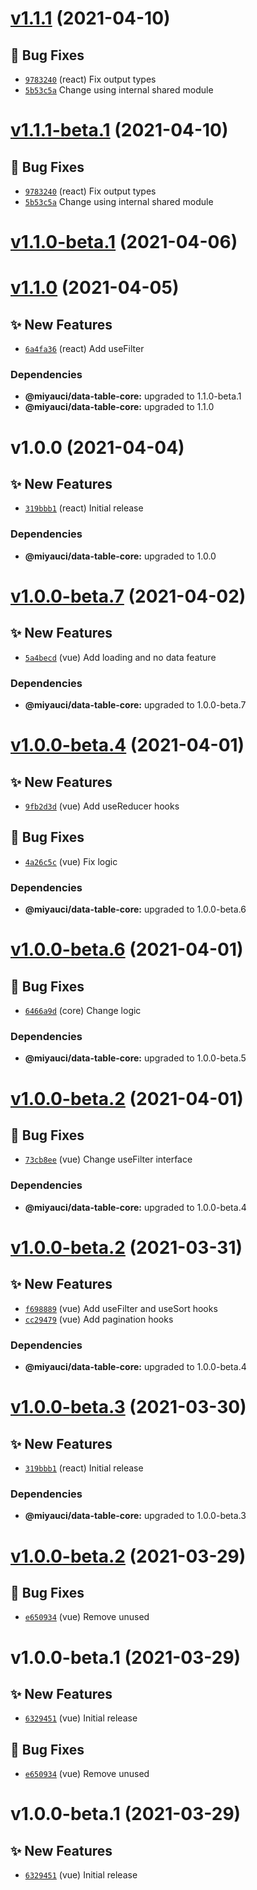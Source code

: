 # [v1.1.1](https://github.com/TomokiMiyauci/data-table/compare/@miyauci/vue-data-table@1.1.0...@miyauci/vue-data-table@1.1.1) (2021-04-10)

## 🐛 Bug Fixes
- [`9783240`](https://github.com/TomokiMiyauci/data-table/commit/9783240)  (react) Fix output types 
- [`5b53c5a`](https://github.com/TomokiMiyauci/data-table/commit/5b53c5a)   Change using internal shared module

# [v1.1.1-beta.1](https://github.com/TomokiMiyauci/data-table/compare/@miyauci/vue-data-table@1.1.0...@miyauci/vue-data-table@1.1.1-beta.1) (2021-04-10)

## 🐛 Bug Fixes
- [`9783240`](https://github.com/TomokiMiyauci/data-table/commit/9783240)  (react) Fix output types 
- [`5b53c5a`](https://github.com/TomokiMiyauci/data-table/commit/5b53c5a)   Change using internal shared module

# [v1.1.0-beta.1](https://github.com/TomokiMiyauci/data-table/compare/@miyauci/data-table-core@1.0.0...@miyauci/data-table-core@1.1.0-beta.1) (2021-04-06)

# [v1.1.0](https://github.com/TomokiMiyauci/data-table/compare/@miyauci/data-table-core@1.0.0...@miyauci/data-table-core@1.1.0) (2021-04-05)

## ✨ New Features

- [`6a4fa36`](https://github.com/TomokiMiyauci/data-table/commit/6a4fa36)  (react) Add useFilter

### Dependencies

- **@miyauci/data-table-core:** upgraded to 1.1.0-beta.1
- **@miyauci/data-table-core:** upgraded to 1.1.0

# v1.0.0 (2021-04-04)

## ✨ New Features

- [`319bbb1`](https://github.com/TomokiMiyauci/data-table/commit/319bbb1)  (react) Initial release

### Dependencies

- **@miyauci/data-table-core:** upgraded to 1.0.0

# [v1.0.0-beta.7](https://github.com/TomokiMiyauci/data-table/compare/@miyauci/data-table-core@1.0.0-beta.6...@miyauci/data-table-core@1.0.0-beta.7) (2021-04-02)

## ✨ New Features

- [`5a4becd`](https://github.com/TomokiMiyauci/data-table/commit/5a4becd)  (vue) Add loading and no data feature

### Dependencies

- **@miyauci/data-table-core:** upgraded to 1.0.0-beta.7

# [v1.0.0-beta.4](https://github.com/TomokiMiyauci/data-table/compare/@miyauci/react-data-table@1.0.0-beta.3...@miyauci/react-data-table@1.0.0-beta.4) (2021-04-01)

## ✨ New Features

- [`9fb2d3d`](https://github.com/TomokiMiyauci/data-table/commit/9fb2d3d)  (vue) Add useReducer hooks

## 🐛 Bug Fixes

- [`4a26c5c`](https://github.com/TomokiMiyauci/data-table/commit/4a26c5c)  (vue) Fix logic

### Dependencies

- **@miyauci/data-table-core:** upgraded to 1.0.0-beta.6

# [v1.0.0-beta.6](https://github.com/TomokiMiyauci/data-table/compare/@miyauci/vue-data-table@1.0.0-beta.5...@miyauci/vue-data-table@1.0.0-beta.6) (2021-04-01)

## 🐛 Bug Fixes

- [`6466a9d`](https://github.com/TomokiMiyauci/data-table/commit/6466a9d)  (core) Change logic

### Dependencies

- **@miyauci/data-table-core:** upgraded to 1.0.0-beta.5

# [v1.0.0-beta.2](https://github.com/TomokiMiyauci/data-table/compare/@miyauci/react-data-table@1.0.0-beta.1...@miyauci/react-data-table@1.0.0-beta.2) (2021-04-01)

## 🐛 Bug Fixes

- [`73cb8ee`](https://github.com/TomokiMiyauci/data-table/commit/73cb8ee)  (vue) Change useFilter interface

### Dependencies

- **@miyauci/data-table-core:** upgraded to 1.0.0-beta.4

# [v1.0.0-beta.2](https://github.com/TomokiMiyauci/data-table/compare/@miyauci/react-data-table@1.0.0-beta.1...@miyauci/react-data-table@1.0.0-beta.2) (2021-03-31)

## ✨ New Features

- [`f698889`](https://github.com/TomokiMiyauci/data-table/commit/f698889)  (vue) Add useFilter and useSort hooks
- [`cc29479`](https://github.com/TomokiMiyauci/data-table/commit/cc29479)  (vue) Add pagination hooks

### Dependencies

- **@miyauci/data-table-core:** upgraded to 1.0.0-beta.4

# [v1.0.0-beta.3](https://github.com/TomokiMiyauci/data-table/compare/@miyauci/data-table-core@1.0.0-beta.2...@miyauci/data-table-core@1.0.0-beta.3) (2021-03-30)

## ✨ New Features

- [`319bbb1`](https://github.com/TomokiMiyauci/data-table/commit/319bbb1)  (react) Initial release

### Dependencies

- **@miyauci/data-table-core:** upgraded to 1.0.0-beta.3

# [v1.0.0-beta.2](https://github.com/TomokiMiyauci/data-table/compare/@miyauci/data-table-core@1.0.0-beta.1...@miyauci/data-table-core@1.0.0-beta.2) (2021-03-29)

## 🐛 Bug Fixes

- [`e650934`](https://github.com/TomokiMiyauci/data-table/commit/e650934)  (vue) Remove unused

# v1.0.0-beta.1 (2021-03-29)

## ✨ New Features

- [`6329451`](https://github.com/TomokiMiyauci/data-table/commit/6329451)  (vue) Initial release

## 🐛 Bug Fixes

- [`e650934`](https://github.com/TomokiMiyauci/data-table/commit/e650934)  (vue) Remove unused

# v1.0.0-beta.1 (2021-03-29)

## ✨ New Features

- [`6329451`](https://github.com/TomokiMiyauci/data-table/commit/6329451)  (vue) Initial release
